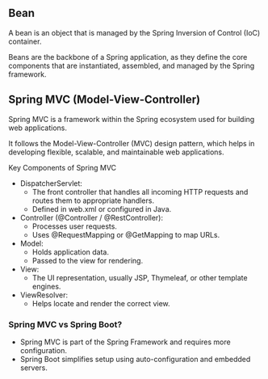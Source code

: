 
## Bean
A bean is an object that is managed by the Spring Inversion of Control (IoC) container.

Beans are the backbone of a Spring application, as they define the core components that are instantiated, assembled, and managed by the Spring framework.

## Spring MVC (Model-View-Controller)

Spring MVC is a framework within the Spring ecosystem used for building web applications.

It follows the Model-View-Controller (MVC) design pattern, which helps in developing flexible, scalable, and maintainable web applications.

Key Components of Spring MVC
- DispatcherServlet:
    - The front controller that handles all incoming HTTP requests and routes them to appropriate handlers.
    - Defined in web.xml or configured in Java.
- Controller (@Controller / @RestController):
    - Processes user requests.
    - Uses @RequestMapping or @GetMapping to map URLs.
- Model:
    - Holds application data.
    - Passed to the view for rendering.
- View:
    - The UI representation, usually JSP, Thymeleaf, or other template engines.
- ViewResolver:
    - Helps locate and render the correct view.

###  Spring MVC vs Spring Boot? 
- Spring MVC is part of the Spring Framework and requires more configuration.
- Spring Boot simplifies setup using auto-configuration and embedded servers.
